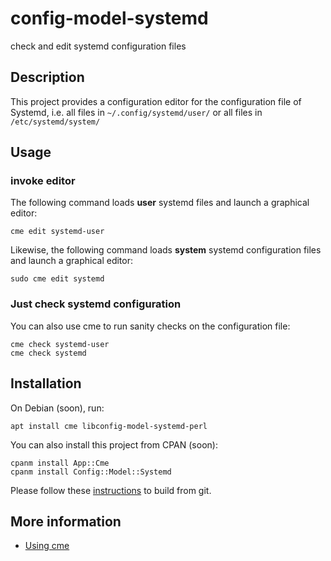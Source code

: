# config-model-systemd

check and edit systemd configuration files

## Description

This project provides a configuration editor for the 
configuration file of Systemd, i.e. all files in `~/.config/systemd/user/` or
all files in `/etc/systemd/system/`

## Usage

### invoke editor

The following command loads **user** systemd files and launch a graphical
editor:

    cme edit systemd-user

Likewise, the following command loads **system** systemd configuration
files and launch a graphical editor:

    sudo cme edit systemd

### Just check systemd configuration

You can also use cme to run sanity checks on the configuration file:

    cme check systemd-user
    cme check systemd

## Installation

On Debian (soon), run:

    apt install cme libconfig-model-systemd-perl

You can also install this project from CPAN (soon):

    cpanm install App::Cme
    cpanm install Config::Model::Systemd

Please follow these [instructions](README.build-from-git) to build from git.

## More information

* [Using cme](https://github.com/dod38fr/config-model/wiki/Using-cme)
    
